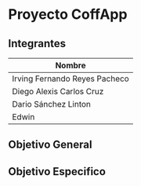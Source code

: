 
# Proyecto CoffApp



## Integrantes

| **Nombre** |
  |------------|
  | Irving Fernando Reyes Pacheco| 
  | Diego Alexis Carlos Cruz|
  | Dario Sánchez Linton| 
  | Edwin| 


## Objetivo General

## Objetivo Especifico